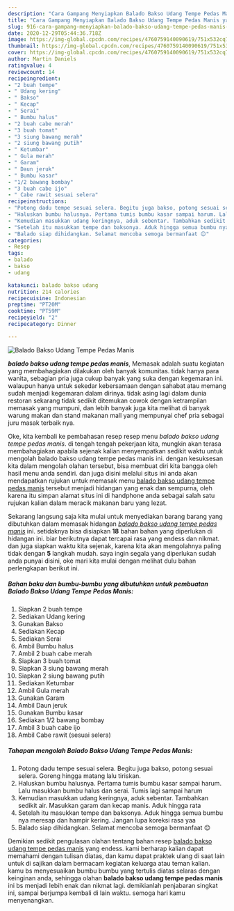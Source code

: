 ```yaml
---
description: "Cara Gampang Menyiapkan Balado Bakso Udang Tempe Pedas Manis yang nikmat"
title: "Cara Gampang Menyiapkan Balado Bakso Udang Tempe Pedas Manis yang nikmat"
slug: 916-cara-gampang-menyiapkan-balado-bakso-udang-tempe-pedas-manis-yang-nikmat
date: 2020-12-29T05:44:36.718Z
image: https://img-global.cpcdn.com/recipes/4760759140090619/751x532cq70/balado-bakso-udang-tempe-pedas-manis-foto-resep-utama.jpg
thumbnail: https://img-global.cpcdn.com/recipes/4760759140090619/751x532cq70/balado-bakso-udang-tempe-pedas-manis-foto-resep-utama.jpg
cover: https://img-global.cpcdn.com/recipes/4760759140090619/751x532cq70/balado-bakso-udang-tempe-pedas-manis-foto-resep-utama.jpg
author: Martin Daniels
ratingvalue: 4
reviewcount: 14
recipeingredient:
- "2 buah tempe"
- " Udang kering"
- " Bakso"
- " Kecap"
- " Serai"
- " Bumbu halus"
- "2 buah cabe merah"
- "3 buah tomat"
- "3 siung bawang merah"
- "2 siung bawang putih"
- " Ketumbar"
- " Gula merah"
- " Garam"
- " Daun jeruk"
- " Bumbu kasar"
- "1/2 bawang bombay"
- "3 buah cabe ijo"
- " Cabe rawit sesuai selera"
recipeinstructions:
- "Potong dadu tempe sesuai selera. Begitu juga bakso, potong sesuai selera. Goreng hingga matang lalu tiriskan."
- "Haluskan bumbu halusnya. Pertama tumis bumbu kasar sampai harum. Lalu masukkan bumbu halus dan serai. Tumis lagi sampai harum"
- "Kemudian masukkan udang keringnya, aduk sebentar. Tambahkan sedikit air. Masukkan garam dan kecap manis. Aduk hingga rata"
- "Setelah itu masukkan tempe dan baksonya. Aduk hingga semua bumbu nya meresap dan hampir kering. Jangan lupa koreksi rasa yaa"
- "Balado siap dihidangkan. Selamat mencoba semoga bermanfaat 😊"
categories:
- Resep
tags:
- balado
- bakso
- udang

katakunci: balado bakso udang 
nutrition: 214 calories
recipecuisine: Indonesian
preptime: "PT20M"
cooktime: "PT59M"
recipeyield: "2"
recipecategory: Dinner

---
```



![Balado Bakso Udang Tempe Pedas Manis](https://img-global.cpcdn.com/recipes/4760759140090619/751x532cq70/balado-bakso-udang-tempe-pedas-manis-foto-resep-utama.jpg)

<b><i>balado bakso udang tempe pedas manis</i></b>, Memasak adalah suatu kegiatan yang membahagiakan dilakukan oleh banyak komunitas. tidak hanya para wanita, sebagian pria juga cukup banyak yang suka dengan kegemaran ini. walaupun hanya untuk sekedar kebersamaan dengan sahabat atau memang sudah menjadi kegemaran dalam dirinya. tidak asing lagi dalam dunia restoran sekarang tidak sedikit ditemukan cowok dengan ketrampilan memasak yang mumpuni, dan lebih banyak juga kita melihat di banyak warung makan dan stand makanan mall yang mempunyai chef pria sebagai juru masak terbaik nya.



Oke, kita kembali ke pembahasan resep resep menu <i>balado bakso udang tempe pedas manis</i>. di tengah tengah pekerjaan kita, mungkin akan terasa membahagiakan apabila sejenak kalian menyempatkan sedikit waktu untuk mengolah balado bakso udang tempe pedas manis ini. dengan kesuksesan kita dalam mengolah olahan tersebut, bisa membuat diri kita bangga oleh hasil menu anda sendiri. dan juga disini melalui situs ini anda akan mendapatkan rujukan untuk memasak menu <u>balado bakso udang tempe pedas manis</u> tersebut menjadi hidangan yang enak dan sempurna, oleh karena itu simpan alamat situs ini di handphone anda sebagai salah satu rujukan kalian dalam meracik makanan baru yang lezat.


Sekarang langsung saja kita mulai untuk menyediakan barang barang yang dibutuhkan dalam memasak hidangan <u><i>balado bakso udang tempe pedas manis</i></u> ini. setidaknya bisa disiapkan <b>18</b> bahan bahan yang diperlukan di hidangan ini. biar berikutnya dapat tercapai rasa yang endess dan nikmat. dan juga siapkan waktu kita sejenak, karena kita akan mengolahnya paling tidak dengan <b>5</b> langkah mudah. saya ingin segala yang diperlukan sudah anda punyai disini, oke mari kita mulai dengan melihat dulu bahan perlengkapan berikut ini.

<!--inarticleads1-->

##### Bahan baku dan bumbu-bumbu yang dibutuhkan untuk pembuatan Balado Bakso Udang Tempe Pedas Manis:

1. Siapkan 2 buah tempe
1. Sediakan  Udang kering
1. Gunakan  Bakso
1. Sediakan  Kecap
1. Sediakan  Serai
1. Ambil  Bumbu halus
1. Ambil 2 buah cabe merah
1. Siapkan 3 buah tomat
1. Siapkan 3 siung bawang merah
1. Siapkan 2 siung bawang putih
1. Sediakan  Ketumbar
1. Ambil  Gula merah
1. Gunakan  Garam
1. Ambil  Daun jeruk
1. Gunakan  Bumbu kasar
1. Sediakan 1/2 bawang bombay
1. Ambil 3 buah cabe ijo
1. Ambil  Cabe rawit (sesuai selera)




<!--inarticleads2-->

##### Tahapan mengolah Balado Bakso Udang Tempe Pedas Manis:

1. Potong dadu tempe sesuai selera. Begitu juga bakso, potong sesuai selera. Goreng hingga matang lalu tiriskan.
1. Haluskan bumbu halusnya. Pertama tumis bumbu kasar sampai harum. Lalu masukkan bumbu halus dan serai. Tumis lagi sampai harum
1. Kemudian masukkan udang keringnya, aduk sebentar. Tambahkan sedikit air. Masukkan garam dan kecap manis. Aduk hingga rata
1. Setelah itu masukkan tempe dan baksonya. Aduk hingga semua bumbu nya meresap dan hampir kering. Jangan lupa koreksi rasa yaa
1. Balado siap dihidangkan. Selamat mencoba semoga bermanfaat 😊




Demikian sedikit pengulasan olahan tentang bahan resep <u>balado bakso udang tempe pedas manis</u> yang endess. kami berharap kalian dapat memahami dengan tulisan diatas, dan kamu dapat praktek ulang di saat lain untuk di sajikan dalam bermacam kegiatan keluarga atau teman kalian. kamu bs menyesuaikan bumbu bumbu yang tertulis diatas selaras dengan keinginan anda, sehingga olahan <b>balado bakso udang tempe pedas manis</b> ini bs menjadi lebih enak dan nikmat lagi. demikianlah penjabaran singkat ini, sampai berjumpa kembali di lain waktu. semoga hari kamu menyenangkan.
